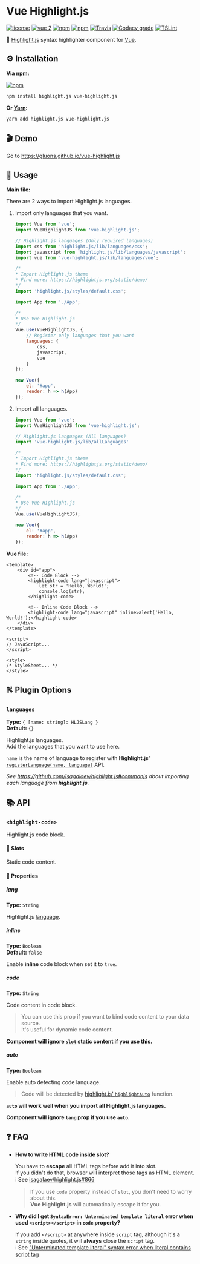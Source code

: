 # Vue Highlight.js
[![license](https://img.shields.io/github/license/gluons/vue-highlight.js.svg?style=flat-square)](https://github.com/gluons/vue-highlight.js/blob/master/LICENSE)
[![vue 2](https://img.shields.io/badge/vue-2-42b983.svg?style=flat-square)](https://vuejs.org)
[![npm](https://img.shields.io/npm/v/vue-highlight.js.svg?style=flat-square)](https://www.npmjs.com/package/vue-highlight.js)
[![npm](https://img.shields.io/npm/dt/vue-highlight.js.svg?style=flat-square)](https://www.npmjs.com/package/vue-highlight.js)
[![Travis](https://img.shields.io/travis/gluons/vue-highlight.js.svg?style=flat-square)](https://travis-ci.org/gluons/vue-highlight.js)
[![Codacy grade](https://img.shields.io/codacy/grade/3d15a7c11bfe47c69a2aed93cc67cc29.svg?style=flat-square)](https://www.codacy.com/app/gluons/vue-highlight.js)
[![TSLint](https://img.shields.io/badge/TSLint-gluons-15757B.svg?style=flat-square)](https://github.com/gluons/tslint-config-gluons)

📜 [Highlight.js](https://github.com/isagalaev/highlight.js) syntax highlighter component for [Vue](https://vuejs.org).

## ⚙️ Installation

**Via [npm](https://www.npmjs.com):**

[![npm](https://nodei.co/npm/vue-highlight.js.png?downloads=true&downloadRank=true&stars=true)](https://www.npmjs.com/package/vue-highlight.js)

```bash
npm install highlight.js vue-highlight.js
```

**Or [Yarn](https://yarnpkg.com):**

```bash
yarn add highlight.js vue-highlight.js
```

## 🎬 Demo

Go to https://gluons.github.io/vue-highlight.js

## 🛂 Usage

**Main file:**

There are 2 ways to import Highlight.js languages.

1. Import only languages that you want.

	```js
	import Vue from 'vue';
	import VueHighlightJS from 'vue-highlight.js';

	// Highlight.js languages (Only required languages)
	import css from 'highlight.js/lib/languages/css';
	import javascript from 'highlight.js/lib/languages/javascript';
	import vue from 'vue-highlight.js/lib/languages/vue';

	/*
	* Import Highlight.js theme
	* Find more: https://highlightjs.org/static/demo/
	*/
	import 'highlight.js/styles/default.css';

	import App from './App';

	/*
	* Use Vue Highlight.js
	*/
	Vue.use(VueHighlightJS, {
		// Register only languages that you want
		languages: {
			css,
			javascript,
			vue
		}
	});

	new Vue({
		el: '#app',
		render: h => h(App)
	});
	```

2. Import all languages.

	```js
	import Vue from 'vue';
	import VueHighlightJS from 'vue-highlight.js';

	// Highlight.js languages (All languages)
	import 'vue-highlight.js/lib/allLanguages'

	/*
	* Import Highlight.js theme
	* Find more: https://highlightjs.org/static/demo/
	*/
	import 'highlight.js/styles/default.css';

	import App from './App';

	/*
	* Use Vue Highlight.js
	*/
	Vue.use(VueHighlightJS);

	new Vue({
		el: '#app',
		render: h => h(App)
	});
	```

**Vue file:**

```vue
<template>
	<div id="app">
		<!-- Code Block -->
		<highlight-code lang="javascript">
			let str = 'Hello, World!';
			console.log(str);
		</highlight-code>

		<!-- Inline Code Block -->
		<highlight-code lang="javascript" inline>alert('Hello, World!');</highlight-code>
	</div>
</template>

<script>
// JavaScript...
</script>

<style>
/* StyleSheet... */
</style>
```

## ⛕ Plugin Options

### `languages`
**Type:** `{ [name: string]: HLJSLang }`  
**Default:** `{}`

Highlight.js languages.  
Add the languages that you want to use here.

`name` is the name of language to register with **Highlight.js**' [`registerLanguage(name, language)`](https://highlightjs.readthedocs.io/en/latest/api.html#registerlanguage-name-language) API.

_See https://github.com/isagalaev/highlight.js#commonjs about importing each language from **highlight.js**._

## 📚 API

### `<highlight-code>`
Highlight.js code block.

#### 🔰 Slots
Static code content.

#### 🔰 Properties

##### lang
**Type:** `String`

Highlight.js [language](http://highlightjs.readthedocs.io/en/latest/css-classes-reference.html#language-names-and-aliases).

##### inline
**Type:** `Boolean`  
**Default:** `false`

Enable **inline** code block when set it to `true`.

##### code
**Type:** `String`

Code content in code block.  

> You can use this prop if you want to bind code content to your data source.  
  It's useful for dynamic code content.

**Component will ignore [`slot`](https://vuejs.org/v2/guide/components.html#Single-Slot) static content if you use this.**

##### auto
**Type:** `Boolean`

Enable auto detecting code language.

> Code will be detected by [highlight.js' `highlightAuto`](https://highlightjs.readthedocs.io/en/latest/api.html#highlightauto-value-languagesubset) function.

**`auto` will work well when you import all Highlight.js languages.**

**Component will ignore `lang` prop if you use `auto`.**

## ❓ FAQ

- **How to write HTML code inside slot?**

  You have to **escape** all HTML tags before add it into slot.  
  If you didn't do that, browser will interpret those tags as HTML element.  
  ℹ️ See [isagalaev/highlight.js#866](https://github.com/isagalaev/highlight.js/issues/866)

  > If you use `code` property instead of `slot`, you don't need to worry about this.  
    **Vue Highlight.js** will automatically escape it for you.
- **Why did I get `SyntaxError: Unterminated template literal` error when used `<script></script>` in `code` property?**

  If you add `</script>` at anywhere inside `script` tag, although it's a `string` inside quotes, it will **always** close the `script` tag.  
  ℹ️ See ["Unterminated template literal" syntax error when literal contains script tag](https://stackoverflow.com/q/36607932/1675907)
